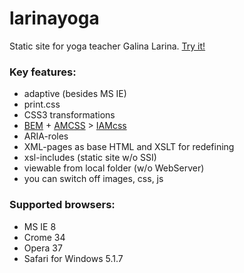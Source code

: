 # larinayoga
Static site for yoga teacher Galina Larina. [Try it!](http://vit-1.github.io/larinayoga/)

### Key features:
- adaptive (besides MS IE)
- print.css
- CSS3 transformations
- [BEM](https://github.com/bem/) + [AMCSS](https://amcss.github.io/) > [IAMcss](https://github.com/bem/bem-method/issues/455)
- ARIA-roles
- XML-pages as base HTML and XSLT for redefining
- xsl-includes (static site w/o SSI)
- viewable from local folder (w/o WebServer)
- you can switch off images, css, js

### Supported browsers:
- MS IE 8
- Crome 34
- Opera 37
- Safari for Windows 5.1.7
